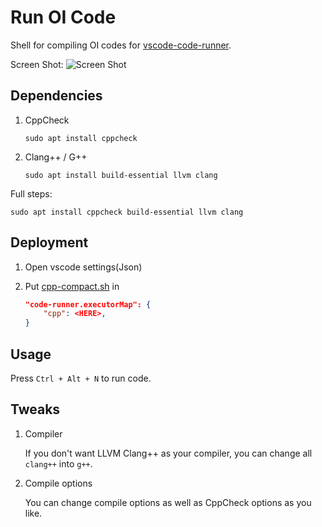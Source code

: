 # Run OI Code

Shell for compiling OI codes for [vscode-code-runner](https://github.com/formulahendry/vscode-code-runner).

Screen Shot:
![Screen Shot](https://s1.ax1x.com/2020/09/27/0k1vtO.md.png)

## Dependencies

1. CppCheck

    ```shell
    sudo apt install cppcheck
    ```

1. Clang++ / G++

    ```shell
    sudo apt install build-essential llvm clang
    ```

Full steps:

```shell
sudo apt install cppcheck build-essential llvm clang
```

## Deployment

1. Open vscode settings(Json)

1. Put [cpp-compact.sh](./cpp-compact.sh) in

    ```json
    "code-runner.executorMap": {
        "cpp": <HERE>,
    }
    ```

## Usage

Press `Ctrl + Alt + N` to run code.

## Tweaks

1. Compiler

    If you don't want LLVM Clang++ as your compiler, you can change all `clang++` into `g++`.

2. Compile options

    You can change compile options as well as CppCheck options as you like.
